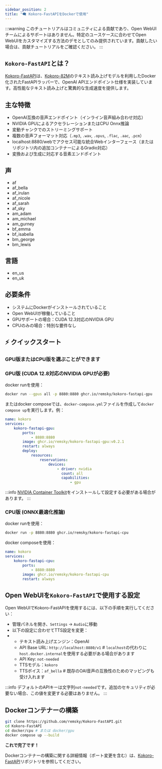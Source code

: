```yaml
---
sidebar_position: 2
title: "🗨️ Kokoro-FastAPIをDockerで使用"
---
```


:::warning
このチュートリアルはコミュニティによる貢献であり、Open WebUIチームによるサポートはありません。特定のユースケースに合わせてOpen WebUIをカスタマイズする方法のデモとしてのみ提供されています。貢献したい場合は、貢献チュートリアルをご確認ください。
:::

## `Kokoro-FastAPI`とは？

[Kokoro-FastAPI](https://github.com/remsky/Kokoro-FastAPI)は、[Kokoro-82M](https://huggingface.co/hexgrad/Kokoro-82M)のテキスト読み上げモデルを利用したDocker化されたFastAPIラッパーで、OpenAI APIエンドポイント仕様を実装しています。高性能なテキスト読み上げと驚異的な生成速度を提供します。

## 主な特徴

- OpenAI互換の音声エンドポイント（インライン音声組み合わせ対応）
- NVIDIA GPUによるアクセラレーションまたはCPU Onnx推論
- 変動チャンクでのストリーミングサポート
- 複数の音声フォーマット対応（`.mp3`, `.wav`, `.opus`, `.flac`, `.aac`, `.pcm`）
- localhost:8880/webでアクセス可能な統合Webインターフェース（またはリポジトリ内の追加コンテナーによるGradio対応）
- 変換および生成に対応する音素エンドポイント

## 声

- af
- af_bella
- af_irulan
- af_nicole
- af_sarah
- af_sky
- am_adam
- am_michael
- am_gurney
- bf_emma
- bf_isabella
- bm_george
- bm_lewis

## 言語

- en_us
- en_uk

## 必要条件

- システムにDockerがインストールされていること
- Open WebUIが稼働していること
- GPUサポートの場合：CUDA 12.3対応のNVIDIA GPU
- CPUのみの場合：特別な要件なし

## ⚡️ クイックスタート

### GPU版またはCPU版を選ぶことができます

### GPU版 (CUDA 12.8対応のNVIDIA GPUが必要)

docker runを使用：

```bash
docker run --gpus all -p 8880:8880 ghcr.io/remsky/kokoro-fastapi-gpu
```

またはdocker composeでは、`docker-compose.yml`ファイルを作成して`docker compose up`を実行します。例：

```yaml
name: kokoro
services:
    kokoro-fastapi-gpu:
        ports:
            - 8880:8880
        image: ghcr.io/remsky/kokoro-fastapi-gpu:v0.2.1
        restart: always
        deploy:
            resources:
                reservations:
                    devices:
                        - driver: nvidia
                          count: all
                          capabilities:
                              - gpu
```

:::info
[NVIDIA Container Toolkit](https://docs.nvidia.com/datacenter/cloud-native/container-toolkit/latest/install-guide.html)をインストールして設定する必要がある場合があります。
:::

### CPU版 (ONNX最適化推論)

docker runを使用：

```bash
docker run -p 8880:8880 ghcr.io/remsky/kokoro-fastapi-cpu
```

docker composeを使用：

```yaml
name: kokoro
services:
    kokoro-fastapi-cpu:
        ports:
            - 8880:8880
        image: ghcr.io/remsky/kokoro-fastapi-cpu
        restart: always
```

## Open WebUIを`Kokoro-FastAPI`で使用する設定

Open WebUIでKokoro-FastAPIを使用するには、以下の手順を実行してください：

- 管理パネルを開き、`Settings` -> `Audio`に移動
- 以下の設定に合わせてTTS設定を変更：
- - テキスト読み上げエンジン：OpenAI
  - API Base URL: `http://localhost:8880/v1` # `localhost`の代わりに`host.docker.internal`を使用する必要がある場合があります
  - API Key: `not-needed`
  - TTSモデル：`kokoro`
  - TTSボイス：`af_bella` # 既存のOAI音声の互換性のためのマッピングも受け入れます

:::info
デフォルトのAPIキーは文字列`not-needed`です。追加のセキュリティが必要ない場合、この値を変更する必要はありません。
:::

## Dockerコンテナーの構築

```bash
git clone https://github.com/remsky/Kokoro-FastAPI.git
cd Kokoro-FastAPI
cd docker/cpu # または docker/gpu
docker compose up --build
```

**これで完了です！**

Dockerコンテナーの構築に関する詳細情報（ポート変更を含む）は、[Kokoro-FastAPI](https://github.com/remsky/Kokoro-FastAPI)リポジトリを参照してください。
